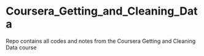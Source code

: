 Coursera_Getting_and_Cleaning_Data
==================================

Repo contains all codes and notes from the Coursera Getting and Cleaning Data course
